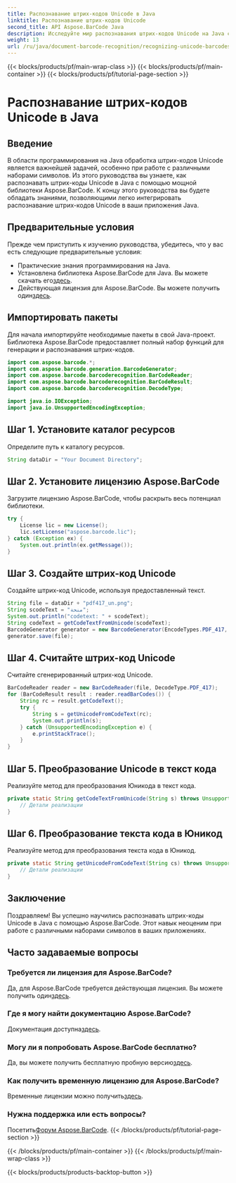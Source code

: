 ```yaml
---
title: Распознавание штрих-кодов Unicode в Java
linktitle: Распознавание штрих-кодов Unicode
second_title: API Aspose.BarCode Java
description: Исследуйте мир распознавания штрих-кодов Unicode на Java с помощью Aspose.BarCode. Следуйте нашему пошаговому руководству, чтобы легко интегрировать разнообразные наборы символов в ваши приложения.
weight: 13
url: /ru/java/document-barcode-recognition/recognizing-unicode-barcodes/
---
```


{{< blocks/products/pf/main-wrap-class >}}
{{< blocks/products/pf/main-container >}}
{{< blocks/products/pf/tutorial-page-section >}}

# Распознавание штрих-кодов Unicode в Java


## Введение

В области программирования на Java обработка штрих-кодов Unicode является важнейшей задачей, особенно при работе с различными наборами символов. Из этого руководства вы узнаете, как распознавать штрих-коды Unicode в Java с помощью мощной библиотеки Aspose.BarCode. К концу этого руководства вы будете обладать знаниями, позволяющими легко интегрировать распознавание штрих-кодов Unicode в ваши приложения Java.

## Предварительные условия

Прежде чем приступить к изучению руководства, убедитесь, что у вас есть следующие предварительные условия:

- Практические знания программирования на Java.
-  Установлена библиотека Aspose.BarCode для Java. Вы можете скачать его[здесь](https://releases.aspose.com/barcode/java/).
-  Действующая лицензия для Aspose.BarCode. Вы можете получить один[здесь](https://purchase.aspose.com/buy).

## Импортировать пакеты

Для начала импортируйте необходимые пакеты в свой Java-проект. Библиотека Aspose.BarCode предоставляет полный набор функций для генерации и распознавания штрих-кодов.

```java
import com.aspose.barcode.*;
import com.aspose.barcode.generation.BarcodeGenerator;
import com.aspose.barcode.barcoderecognition.BarCodeReader;
import com.aspose.barcode.barcoderecognition.BarCodeResult;
import com.aspose.barcode.barcoderecognition.DecodeType;

import java.io.IOException;
import java.io.UnsupportedEncodingException;
```

## Шаг 1. Установите каталог ресурсов

Определите путь к каталогу ресурсов.

```java
String dataDir = "Your Document Directory";
```

## Шаг 2. Установите лицензию Aspose.BarCode

Загрузите лицензию Aspose.BarCode, чтобы раскрыть весь потенциал библиотеки.

```java
try {
    License lic = new License();
    lic.setLicense("aspose.barcode.lic");
} catch (Exception ex) {
    System.out.println(ex.getMessage());
}
```

## Шаг 3. Создайте штрих-код Unicode

Создайте штрих-код Unicode, используя предоставленный текст.

```java
String file = dataDir + "pdf417_un.png";
String scodeText = "منحة";
System.out.println("codetext: " + scodeText);
String codeText = getCodeTextFromUnicode(scodeText);
BarcodeGenerator generator = new BarcodeGenerator(EncodeTypes.PDF_417, codeText);
generator.save(file);
```

## Шаг 4. Считайте штрих-код Unicode

Считайте сгенерированный штрих-код Unicode.

```java
BarCodeReader reader = new BarCodeReader(file, DecodeType.PDF_417);
for (BarCodeResult result : reader.readBarCodes()) {
    String rc = result.getCodeText();
    try {
        String s = getUnicodeFromCodeText(rc);
        System.out.println(s);
    } catch (UnsupportedEncodingException e) {
        e.printStackTrace();
    }
}
```

## Шаг 5. Преобразование Unicode в текст кода

Реализуйте метод для преобразования Юникода в текст кода.

```java
private static String getCodeTextFromUnicode(String s) throws UnsupportedEncodingException {
    // Детали реализации
}

```

## Шаг 6. Преобразование текста кода в Юникод

Реализуйте метод для преобразования текста кода в Юникод.

```java
private static String getUnicodeFromCodeText(String cs) throws UnsupportedEncodingException {
    // Детали реализации
}
```

## Заключение

Поздравляем! Вы успешно научились распознавать штрих-коды Unicode в Java с помощью Aspose.BarCode. Этот навык неоценим при работе с различными наборами символов в ваших приложениях.

## Часто задаваемые вопросы

### Требуется ли лицензия для Aspose.BarCode?
Да, для Aspose.BarCode требуется действующая лицензия. Вы можете получить один[здесь](https://purchase.aspose.com/buy).

### Где я могу найти документацию Aspose.BarCode?
 Документация доступна[здесь](https://reference.aspose.com/barcode/java/).

### Могу ли я попробовать Aspose.BarCode бесплатно?
 Да, вы можете получить бесплатную пробную версию[здесь](https://releases.aspose.com/).

### Как получить временную лицензию для Aspose.BarCode?
 Временные лицензии можно получить[здесь](https://purchase.aspose.com/temporary-license/).

### Нужна поддержка или есть вопросы?
 Посетить[Форум Aspose.BarCode](https://forum.aspose.com/c/barcode/13).
{{< /blocks/products/pf/tutorial-page-section >}}

{{< /blocks/products/pf/main-container >}}
{{< /blocks/products/pf/main-wrap-class >}}

{{< blocks/products/products-backtop-button >}}
